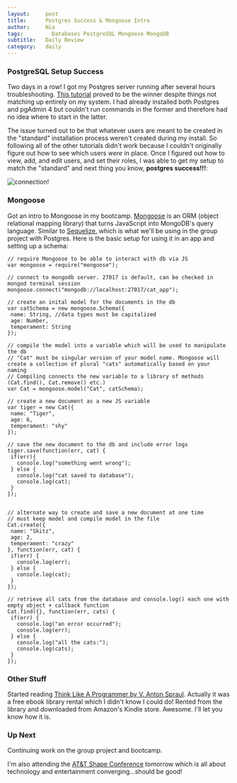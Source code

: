 ```yaml
---
layout:     post
title:      Postgres Success & Mongoose Intro
author:     Nia
tags: 		  Databases PostgreSQL Mongoose MongoDB
subtitle:  	Daily Review
category:   daily
---
```


### PostgreSQL Setup Success

Two days in a row! I got my Postgres server running after several hours troubleshooting. [This tutorial](https://www.codementor.io/devops/tutorial/getting-started-postgresql-server-mac-osx) proved to be the winner despite things not matching up entirely on my system. I had already installed both Postgres and pgAdmin 4 but couldn't run commands in the former and therefore had no idea where to start in the latter.

The issue turned out to be that whatever users are meant to be created in the "standard" installation process weren't created during my install. So following all of the other tutorials didn't work because I couldn't originally figure out how to see which users *were* in place. Once I figured out how to view, add, and edit users, and set their roles, I was able to get my setup to match the "standard" and next thing you know, **postgres success!!!**:

![connection!](https://s3.amazonaws.com/codementor_content/2016-Oct/postgres1/pg-admin-connected.png)

### Mongoose

 Got an intro to Mongoose in my bootcamp. [Mongoose](https://www.npmjs.com/package/mongoose) is an ORM (object relational mapping library) that turns JavaScript into MongoDB's query language. Similar to [Sequelize](https://www.npmjs.com/package/sequelize), which is what we'll be using in the group project with Postgres. Here is the basic setup for using it in an app and setting up a schema:

 ```
 // require Mongoose to be able to interact with db via JS
var mongoose = require("mongoose");

// connect to mongodb server. 27017 is default, can be checked in mongod terminal session
mongoose.connect("mongodb://localhost:27017/cat_app");

// create an inital model for the documents in the db
var catSchema = new mongoose.Schema({
  name: String, //data types must be capitalized
  age: Number,
  temperament: String
});

// compile the model into a variable which will be used to manipulate the db
// "Cat" must be singular version of your model name. Mongoose will create a collection of plural "cats" automatically based on your naming
// Compiling connects the new variable to a library of methods (Cat.find(), Cat.remove() etc.)
var Cat = mongoose.model("Cat", catSchema);

// create a new document as a new JS variable
var tiger = new Cat({
  name: "Tiger",
  age: 6,
  temperament: "shy"
});

// save the new document to the db and include error logs
tiger.save(function(err, cat) {
  if(err){
    console.log("something went wrong");
  } else {
    console.log("cat saved to database");
    console.log(cat);
  }
});


// alternate way to create and save a new document at one time
// must keep model and compile model in the file
Cat.create({
  name: "Skitz",
  age: 2,
  temperament: "crazy"
}, function(err, cat) {
  if(err) {
    console.log(err);
  } else {
    console.log(cat);
  }
});

// retrieve all cats from the database and console.log() each one with empty object + callback function
Cat.find({}, function(err, cats) {
  if(err) {
    console.log("an error occurred");
    console.log(err);
  } else {
    console.log("all the cats:");
    console.log(cats);
  }
});

 ```

### Other Stuff

Started reading [Think Like A Programmer by V. Anton Spraul](https://www.goodreads.com/book/show/18469872-think-like-a-programmer). Actually it was a free ebook library rental which I didn't know I could do! Rented from the library and downloaded from Amazon's Kindle store. Awesome. I'll let you know how it is.

### Up Next

Continuing work on the group project and bootcamp.

I'm also attending the [AT&T Shape Conference](https://shape.att.com/) tomorrow which is all about technology and entertainment converging...should be good!
